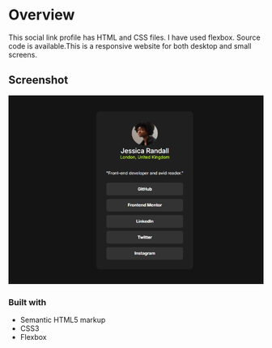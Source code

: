 # Overview

This social link profile has HTML and CSS files. I have used flexbox. Source code is available.This is a responsive website for both desktop and small screens.

## Screenshot

![image](image.png)

### Built with

- Semantic HTML5 markup
- CSS3
- Flexbox
